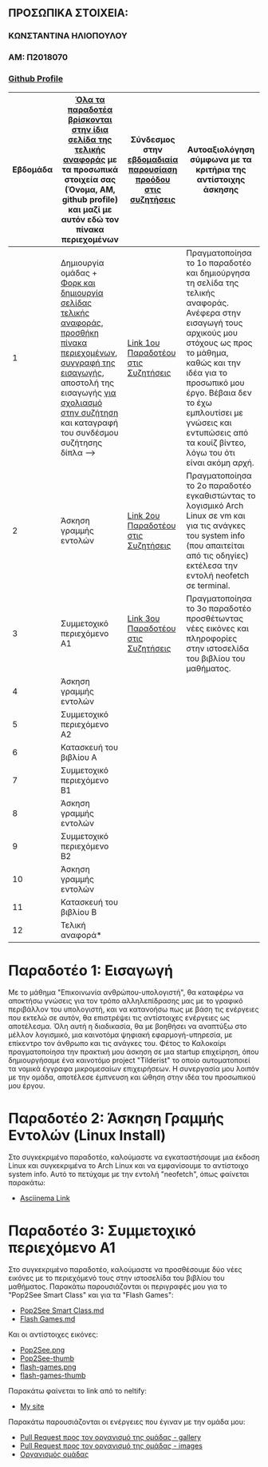 ## ΠΡΟΣΩΠΙΚΑ ΣΤΟΙΧΕΙΑ:

### ΚΩΝΣΤΑΝΤΙΝΑ ΗΛΙΟΠΟΥΛΟΥ 
### ΑΜ: Π2018070
### [Github Profile](https://github.com/Konstantina3)


| Εβδομάδα | [Όλα τα παραδοτέα βρίσκονται στην ίδια σελίδα της τελικής αναφοράς](https://courses-ionio.github.io/help/deliverables/) με τα προσωπικά στοιχεία σας (Όνομα, ΑΜ, github profile) και μαζί με αυτόν εδώ τον πίνακα περιεχομένων | Σύνδεσμος στην [εβδομαδιαία παρουσίαση προόδου στις συζητήσεις](https://github.com/courses-ionio/help/discussions/categories/show-and-tell) | Αυτοαξιολόγηση σύμφωνα με τα κριτήρια της αντίστοιχης άσκησης |
| --- | --- | --- | --- |
| 1 |  Δημιουργία ομάδας + [Φορκ και δημιουργία σελίδας τελικής αναφοράς](https://courses-ionio.github.io/help/guide/), [προσθήκη πίνακα περιεχομένων](https://raw.githubusercontent.com/courses-ionio/sw/master/README.md), [συγγραφή της εισαγωγής](https://courses-ionio.github.io/help/intro/), αποστολή της εισαγωγής [για σχολιασμό στην συζήτηση](https://github.com/courses-ionio/help/discussions/categories/show-and-tell) και καταγραφή του συνδέσμου συζήτησης δίπλα --> | [Link 1ου Παραδοτέου στις Συζητήσεις](https://github.com/courses-ionio/help/discussions/824)| Πραγματοποίησα το 1ο παραδοτέο και δημιούργησα τη σελίδα της τελικής αναφοράς. Ανέφερα στην εισαγωγή τους αρχικούς μου στόχους ως προς το μάθημα, καθώς και την ιδέα για το προσωπικό μου έργο. Βέβαια δεν το έχω εμπλουτίσει με γνώσεις και εντυπώσεις από τα κουίζ βίντεο, λόγω του ότι είναι ακόμη αρχή. |
| 2 | Άσκηση γραμμής εντολών | [Link 2ου Παραδοτέου στις Συζητήσεις](https://github.com/courses-ionio/help/discussions/996)| Πραγματοποίησα το 2ο παραδοτέο εγκαθιστώντας το λογισμικό Arch Linux σε vm και για τις ανάγκες του system info (που απαιτείται από τις οδηγίες) εκτέλεσα την εντολή neofetch σε terminal. |
| 3 | Συμμετοχικό περιεχόμενο A1 | [Link 3ου Παραδοτέου στις Συζητήσεις](https://github.com/courses-ionio/help/discussions/1261) | Πραγματοποίησα το 3ο παραδοτέο προσθέτωντας νέες εικόνες και πληροφορίες στην ιστοσελίδα του βιβλίου του μαθήματος. |
| 4 | Άσκηση γραμμής εντολών | | |
| 5 | Συμμετοχικό περιεχόμενο A2 | | |
| 6 | Κατασκευή του βιβλίου Α | | |
| 7 | Συμμετοχικό περιεχόμενο B1 | | |
| 8 | Άσκηση γραμμής εντολών | | |
| 9 | Συμμετοχικό περιεχόμενο B2 | | |
| 10 | Άσκηση γραμμής εντολών | | |
| 11 | Κατασκευή του βιβλίου Β | | |
| 12 | Τελική αναφορά* | | |

# Παραδοτέο 1: Εισαγωγή
<p>Με το μάθημα "Επικοινωνία ανθρώπου-υπολογιστή", θα καταφέρω να αποκτήσω γνώσεις για τον τρόπο αλληλεπίδρασης μας με το γραφικό περιβάλλον του υπολογιστή, και να κατανοήσω πως με βάση τις ενέργειες που εκτελώ σε αυτόν, θα επιστρέψει τις αντίστοιχες ενέργειες ως αποτέλεσμα. Όλη αυτή η διαδικασία, θα με βοηθήσει να αναπτύξω στο μέλλον λογισμικό, μια καινοτόμα ψηφιακή εφαρμογή-υπηρεσία, με επίκεντρο τον άνθρωπο και τις ανάγκες του. Φέτος το Καλοκαίρι πραγματοποίησα την πρακτική μου άσκηση σε μια startup επιχείρηση, όπου δημιουργήσαμε ένα καινοτόμο project "Tilderist" το οποίο αυτοματοποιεί τα νομικά έγγραφα μικρομεσαίων επιχειρήσεων. Η συνεργασία μου λοιπόν με την ομάδα, αποτέλεσε έμπνευση και ώθηση στην ιδέα του προσωπικού μου έργου.</p>   

# Παραδοτέο 2: Άσκηση Γραμμής Εντολών (Linux Install)
<p>Στο συγκεκριμένο παραδοτέο, καλούμαστε να εγκαταστήσουμε μια έκδοση Linux και συγκεκριμένα το Arch Linux και να εμφανίσουμε το αντίστοιχο system info. Αυτό το πετύχαμε με την εντολή "neofetch", όπως φαίνεται παρακάτω:</p>

- [Asciinema Link](https://asciinema.org/a/Dez5q9xB4nahyKOyfyvFRPMrI)

# Παραδοτέο 3: Συμμετοχικό περιεχόμενο Α1
<p>Στο συγκεκριμένο παραδοτέο, καλούμαστε να προσθέσουμε δύο νέες εικόνες με το περιεχόμενό τους στην ιστοσελίδα του βιβλίου του μαθήματος. Παρακάτω παρουσιάζονται οι περιγραφές μου για το "Pop2See Smart Class" και για τα "Flash Games":</p>

- [Pop2See Smart Class.md](https://github.com/Konstantina3/_gallery/blob/master/Pop2See%20Smart%20Class.md)
- [Flash Games.md](https://github.com/Konstantina3/_gallery/blob/master/Flash%20Games.md)

<p>Και οι αντίστοιχες εικόνες:</p>

- [Pop2See.png](https://github.com/Konstantina3/images/blob/master/A_Pop2See.png)
- [Pop2See-thumb](https://github.com/Konstantina3/images/blob/master/A_Pop2See%20-%20thumb.png)
- [flash-games.png](https://github.com/Konstantina3/images/blob/master/A_flash-games.png)
- [flash-games-thumb](https://github.com/Konstantina3/images/blob/master/A_flash-games-thumb.png)

<p>Παρακάτω φαίνεται το link από το neltify:</p>

- [My site](https://strong-scone-6a0cf5.netlify.app)
<p>Παρακάτω παρουσιάζονται οι ενέργειες που έγιναν με την ομάδα μου:</p>

- [Pull Request προς τον οργανισμό της ομάδας - gallery](https://github.com/The4Beasts/_gallery/pull/1)
- [Pull Request προς τον οργανισμό της ομάδας - images](https://github.com/The4Beasts/images/pull/2)
- [Οργανισμός ομάδας](https://github.com/The4Beasts)
